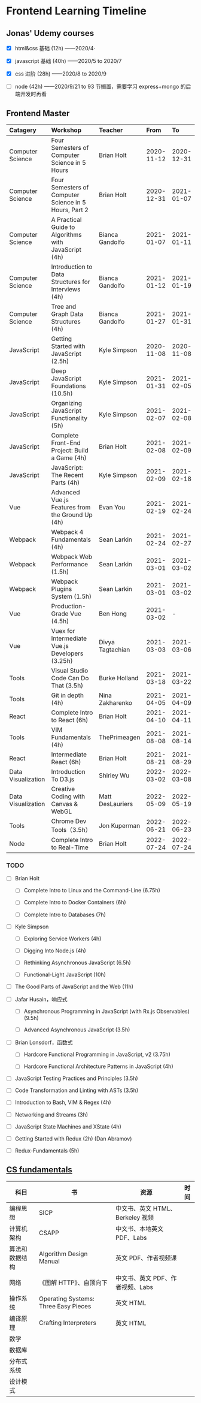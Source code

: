 # Frontend Learning Timeline

## Jonas' Udemy courses

*   [x] html\&css 基础 (12h) ——2020/4·

*   [x] javascript 基础 (40h) ——2020/5 to 2020/7

*   [x] css 进阶 (28h) ——2020/8 to 2020/9

*   [ ] node (42h) ——2020/9/21 to 93 节搁置，需要学习 express+mongo 的后端开发时再看

## Frontend Master

| Catagery           | Workshop                                              | Teacher          | From       | To         |
| :----------------- | :---------------------------------------------------- | :--------------- | :--------- | :--------- |
| Computer Science   | Four Semesters of Computer Science in 5 Hours         | Brian Holt       | 2020-11-12 | 2020-12-31 |
| Computer Science   | Four Semesters of Computer Science in 5 Hours, Part 2 | Brian Holt       | 2020-12-31 | 2021-01-07 |
| Computer Science   | A Practical Guide to Algorithms with JavaScript (4h)  | Bianca Gandolfo  | 2021-01-07 | 2021-01-11 |
| Computer Science   | Introduction to Data Structures for Interviews (4h)   | Bianca Gandolfo  | 2021-01-12 | 2021-01-19 |
| Computer Science   | Tree and Graph Data Structures (4h)                   | Bianca Gandolfo  | 2021-01-27 | 2021-01-31 |
| JavaScript         | Getting Started with JavaScript (2.5h)                | Kyle Simpson     | 2020-11-08 | 2020-11-08 |
| JavaScript         | Deep JavaScript Foundations (10.5h)                   | Kyle Simpson     | 2021-01-31 | 2021-02-05 |
| JavaScript         | Organizing JavaScript Functionality (5h)              | Kyle Simpson     | 2021-02-07 | 2021-02-08 |
| JavaScript         | Complete Front-End Project: Build a Game (4h)         | Brian Holt       | 2021-02-08 | 2021-02-09 |
| JavaScript         | JavaScript: The Recent Parts (4h)                     | Kyle Simpson     | 2021-02-09 | 2021-02-18 |
| Vue                | Advanced Vue.js Features from the Ground Up (4h)      | Evan You         | 2021-02-19 | 2021-02-24 |
| Webpack            | Webpack 4 Fundamentals (4h)                           | Sean Larkin      | 2021-02-24 | 2021-02-27 |
| Webpack            | Webpack Web Performance (1.5h)                        | Sean Larkin      | 2021-03-01 | 2021-03-02 |
| Webpack            | Webpack Plugins System (1.5h)                         | Sean Larkin      | 2021-03-01 | 2021-03-02 |
| Vue                | Production-Grade Vue (4.5h)                           | Ben Hong         | 2021-03-02 | -          |
| Vue                | Vuex for Intermediate Vue.js Developers (3.25h)       | Divya Tagtachian | 2021-03-03 | 2021-03-06 |
| Tools              | Visual Studio Code Can Do That (3.5h)                 | Burke Holland    | 2021-03-18 | 2021-03-22 |
| Tools              | Git in depth (4h)                                     | Nina Zakharenko  | 2021-04-05 | 2021-04-09 |
| React              | Complete Intro to React (6h)                          | Brian Holt       | 2021-04-10 | 2021-04-11 |
| Tools              | VIM Fundamentals (4h)                                 | ThePrimeagen     | 2021-08-08 | 2021-08-14 |
| React              | Intermediate React (6h)                               | Brian Holt       | 2021-08-21 | 2021-08-29 |
| Data Visualization | Introduction To D3.js                                 | Shirley Wu       | 2022-03-02 | 2022-03-08 |
| Data Visualization | Creative Coding with Canvas & WebGL                   | Matt DesLauriers | 2022-05-09 | 2022-05-19 |
| Tools              | Chrome Dev Tools（3.5h）                                | Jon Kuperman     | 2022-06-21 | 2022-06-23 |
| Node               | Complete Intro to Real-Time                           | Brian Holt       | 2022-07-24 | 2022-07-24 |

### TODO

*   [ ] Brian Holt

    *   [ ] Complete Intro to Linux and the Command-Line (6.75h)

    *   [ ] Complete Intro to Docker Containers (6h)

    *   [ ] Complete Intro to Databases (7h)

*   [ ] Kyle Simpson

    *   [ ] Exploring Service Workers (4h)

    *   [ ] Digging Into Node.js (4h)

    *   [ ] Rethinking Asynchronous JavaScript (6.5h)

    *   [ ] Functional-Light JavaScript (10h)

*   [ ] The Good Parts of JavaScript and the Web (11h)

*   [ ] Jafar Husain，响应式

    *   [ ] Asynchronous Programming in JavaScript (with Rx.js Observables) (9.5h)

    *   [ ] Advanced Asynchronous JavaScript (3.5h)

*   [ ] Brian Lonsdorf，函数式

    *   [ ] Hardcore Functional Programming in JavaScript, v2 (3.75h)

    *   [ ] Hardcore Functional Architecture Patterns in JavaScript (4h)

*   [ ] JavaScript Testing Practices and Principles (3.5h)

*   [ ] Code Transformation and Linting with ASTs (3.5h)

*   [ ] Introduction to Bash, VIM & Regex (4h)

*   [ ] Networking and Streams (3h)

*   [ ] JavaScript State Machines and XState (4h)

*   [ ] Getting Started with Redux (2h) (Dan Abramov)

*   [ ] Redux-Fundamentals (5h)

## [CS fundamentals](https://teachyourselfcs.com/)

| 科目      | 书                                    | 资源                      | 时间 |
| ------- | ------------------------------------ | ----------------------- | -- |
| 编程思想    | SICP                                 | 中文书、英文 HTML、Berkeley 视频 |    |
| 计算机架构   | CSAPP                                | 中文书、本地英文 PDF、Labs       |    |
| 算法和数据结构 | Algorithm Design Manual              | 英文 PDF、作者视频课            |    |
| 网络      | 《图解 HTTP》、自顶向下                       | 中文书、英文 PDF、作者视频、Labs    |    |
| 操作系统    | Operating Systems: Three Easy Pieces | 英文 HTML                 |    |
| 编译原理    | Crafting Interpreters                | 英文 HTML                 |    |
| 数学      |                                      |                         |    |
| 数据库     |                                      |                         |    |
| 分布式系统   |                                      |                         |    |
| 设计模式    |                                      |                         |    |


